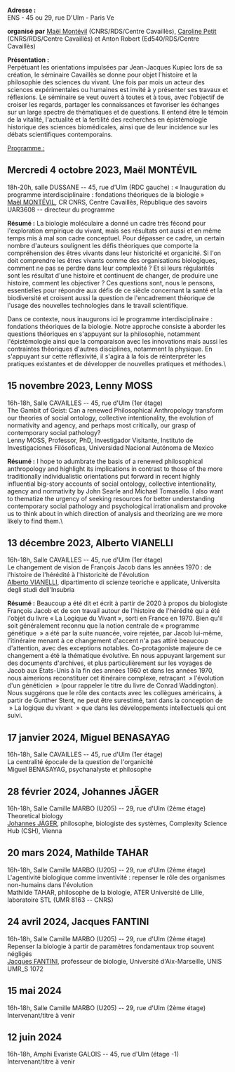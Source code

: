  
**Adresse :**\
ENS - 45 ou 29, rue D'Ulm - Paris Ve

**organisé par**
[Maël Montévil](https://republique-des-savoirs.fr/membres/mael-montevil/) (CNRS/RDS/Centre Cavaillès), [Caroline Petit](https://republique-des-savoirs.fr/membres/caroline-petit/) (CNRS/RDS/Centre Cavaillès) et Anton Robert (Ed540/RDS/Centre Cavaillès)

**Présentation :**\
Perpétuant les orientations impulsées par Jean-Jacques Kupiec lors de sa création, le séminaire Cavaillès se donne pour objet l'histoire et la philosophie des sciences du vivant. Une fois par mois un acteur des sciences expérimentales ou humaines est invité à y présenter ses travaux et réflexions. Le séminaire se veut ouvert à toutes et à tous, avec l'objectif de croiser les regards, partager les connaissances et favoriser les échanges sur un large spectre de thématiques et de questions. Il entend être le témoin de la vitalité, l'actualité et la fertilité des recherches en épistémologie historique des sciences biomédicales, ainsi que de leur incidence sur les débats scientifiques contemporains.

[Programme :](https://republique-des-savoirs.fr/wp-content/uploads/2023/09/octobre-2023-affiche-programme-seminaire-vivant-centre-cavailles.pdf)

## Mercredi 4 octobre 2023, Maël MONTÉVIL
18h-20h, salle DUSSANE -- 45, rue d'Ulm (RDC gauche) : « Inauguration du programme interdisciplinaire : fondations théoriques de la biologie »\
[Maël MONTÉVIL](https://republique-des-savoirs.fr/membres/mael-montevil/), CR CNRS, Centre Cavaillès, République des savoirs UAR3608 -- directeur du programme

**Résumé :** La biologie moléculaire a donné un cadre très fécond pour l'exploration empirique du vivant, mais ses résultats ont aussi et en même temps mis à mal son cadre conceptuel. Pour dépasser ce cadre, un certain nombre d'auteurs soulignent les défis théoriques que comporte la compréhension des êtres vivants dans leur historicité et organicité. Si l'on doit comprendre les êtres vivants comme des organisations biologiques, comment ne pas se perdre dans leur complexité ? Et si leurs régularités sont les résultat d'une histoire et continuent de changer, de produire une histoire, comment les objectiver ? Ces questions sont, nous le pensons, essentielles pour répondre aux défis de ce siècle concernant la santé et la biodiversité et croisent aussi la question de l'encadrement théorique de l'usage des nouvelles technologies dans le travail scientifique.

Dans ce contexte, nous inaugurons ici le programme interdisciplinaire : fondations théoriques de la biologie. Notre approche consiste à aborder les questions théoriques en s'appuyant sur la philosophie, notamment l'épistémologie ainsi que la comparaison avec les innovations mais aussi les contraintes théoriques d'autres disciplines, notamment la physique. En s'appuyant sur cette réflexivité, il s'agira à la fois de réinterpréter les pratiques existantes et de développer de nouvelles pratiques et méthodes.\

## 15 novembre 2023, Lenny MOSS
16h-18h, Salle CAVAILLES -- 45, rue d'Ulm (1er étage)\
The Gambit of Geist: Can a renewed Philosophical Anthropology transform our theories of social ontology, collective intentionality, the evolution of normativity and agency, and perhaps most critically, our grasp of contemporary social pathology?\
Lenny MOSS, Professor, PhD, Investigador Visitante, Instituto de Investigaciones Filósoficas, Universidad Nacional Autónoma de Mexico

**Résumé :** I hope to adumbrate the basis of a renewed philosophical anthropology and highlight its implications in contrast to those of the more traditionally individualistic orientations put forward in recent highly influential big-story accounts of social ontology, collective intentionality, agency and normativity by John Searle and Michael Tomasello. I also want to thematize the urgency of seeking resources for better understanding contemporary social pathology and psychological irrationalism and provoke us to think about in which direction of analysis and theorizing are we more likely to find them.\

## 13 décembre 2023, Alberto VIANELLI
16h-18h, Salle CAVAILLES -- 45, rue d'Ulm (1er étage)\
Le changement de vision de François Jacob dans les années 1970 : de l'histoire de l'hérédité à l'historicité de l'évolution\
[Alberto VIANELLI](https://archivio.uninsubria.it/hpp/alberto.vianelli), dipartimento di scienze teoriche e applicate, Universita degli studi dell'Insubria

**Résumé :** Beaucoup a été dit et écrit à partir de 2020 à propos du biologiste François Jacob et de son travail autour de l'histoire de l'hérédité qui a été l'objet du livre « La Logique du Vivant », sorti en France en 1970. Bien qu'il soit généralement reconnu que la notion centrale de « programme génétique  » a été par la suite nuancée, voire rejetée, par Jacob lui-même, l'itinéraire menant à ce changement d'accent n'a pas attiré beaucoup d'attention, avec des exceptions notables. Co-protagoniste majeure de ce changement a été la thématique évolutive. En nous appuyant largement sur des documents d'archives, et plus particulièrement sur les voyages de Jacob aux États-Unis à la fin des années 1960 et dans les années 1970, nous aimerions reconstituer cet itinéraire complexe, retraçant  » l'évolution d'un généticien  » (pour rappeler le titre du livre de Conrad Waddington). Nous suggérons que le rôle des contacts avec les collègues américains, à partir de Gunther Stent, ne peut être surestimé, tant dans la conception de  » La logique du vivant  » que dans les développements intellectuels qui ont suivi.

## 17 janvier 2024, Miguel BENASAYAG
16h-18h, Salle CAVAILLES -- 45, rue d'Ulm (1er étage)\
La centralité épocale de la question de l'organicité\
Miguel BENASAYAG, psychanalyste et philosophe

## 28 février 2024, Johannes JÄGER
16h-18h, Salle Camille MARBO (U205) -- 29, rue d'Ulm (2ème étage)\
Theoretical biology\
[Johannes JÄGER](https://www.csh.ac.at/researcher/johannes-jaeger/), philosophe, biologiste des systèmes, Complexity Science Hub (CSH), Vienna

## 20 mars 2024, Mathilde TAHAR
16h-18h, Salle Camille MARBO (U205) -- 29, rue d'Ulm (2ème étage)\
L'agentivité biologique comme inventivité : repenser le rôle des organismes non-humains dans l'évolution\
Mathilde TAHAR, philosophe de la biologie, ATER Université de Lille, laboratoire STL (UMR 8163 -- CNRS)

## 24 avril 2024, Jacques FANTINI
16h-18h, Salle Camille MARBO (U205) -- 29, rue d'Ulm (2ème étage)\
Repenser la biologie à partir de paramètres fondamentaux trop souvent négligés\
[Jacques FANTINI](https://unis-neuro.com/96-membre-fantini-jacques.html), professeur de biologie, Université d'Aix-Marseille, UNIS UMR_S 1072

## 15 mai 2024
16h-18h, Salle Camille MARBO (U205) -- 29, rue d'Ulm (2ème étage)\
Intervenant/titre à venir

## 12 juin 2024
16h-18h, Amphi Evariste GALOIS -- 45, rue d'Ulm (étage -1)\
Intervenant/titre à venir
